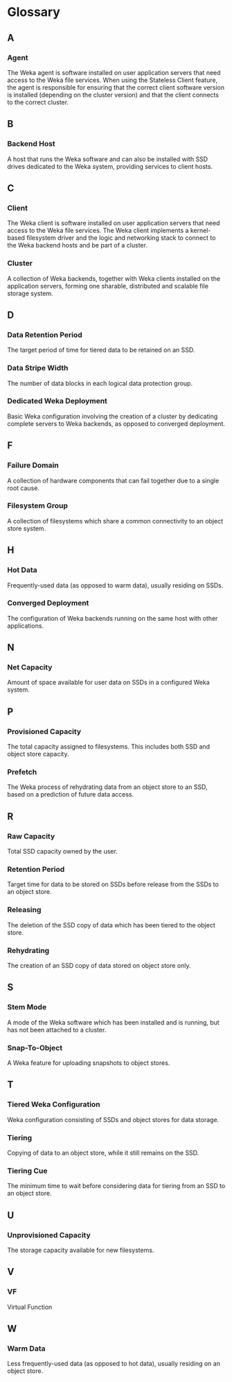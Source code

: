 # Glossary

## A

### Agent

The Weka agent is software installed on user application servers that need access to the Weka file services. When using the Stateless Client feature, the agent is responsible for ensuring that the correct client software version is installed \(depending on the cluster version\) and that the client connects to the correct cluster.

## B

### Backend Host

A host that runs the Weka software and can also be installed with SSD drives dedicated to the Weka system, providing services to client hosts.

## C

### Client

The Weka client is software installed on user application servers that need access to the Weka file services. The Weka client implements a kernel-based filesystem driver and the logic and networking stack to connect to the Weka backend hosts and be part of a cluster.

### Cluster

A collection of Weka backends, together with Weka clients installed on the application servers, forming one sharable, distributed and scalable file storage system.

## D

### Data Retention Period

The target period of time for tiered data to be retained on an SSD.

### Data Stripe Width

The number of data blocks in each logical data protection group.

### Dedicated Weka Deployment

Basic Weka configuration involving the creation of a cluster by dedicating complete servers to Weka backends, as opposed to converged deployment.

## F

### Failure Domain

A collection of hardware components that can fail together due to a single root cause.

### Filesystem Group

A collection of filesystems which share a common connectivity to an object store system.

## H

### Hot Data

Frequently-used data \(as opposed to warm data\), usually residing on SSDs.

### Converged Deployment

The configuration of Weka backends running on the same host with other applications.

## N

### Net Capacity

Amount of space available for user data on SSDs in a configured Weka system.

## P

### Provisioned Capacity

The total capacity assigned to filesystems. This includes both SSD and object store capacity.

### Prefetch

The Weka process of rehydrating data from an object store to an SSD, based on a prediction of future data access.

## R

### Raw Capacity

Total SSD capacity owned by the user.

### Retention Period

Target time for data to be stored on SSDs before release from the SSDs to an object store.

### Releasing

The deletion of the SSD copy of data which has been tiered to the object store.

### Rehydrating

The creation of an SSD copy of data stored on object store only.

## S

### Stem Mode

A mode of the Weka software which has been installed and is running, but has not been attached to a cluster.

### Snap-To-Object

A Weka feature for uploading snapshots to object stores.

## T

### Tiered Weka Configuration

Weka configuration consisting of SSDs and object stores for data storage.

### Tiering

Copying of data to an object store, while it still remains on the SSD.

### Tiering Cue

The minimum time to wait before considering data for tiering from an SSD to an object store.

## U

### Unprovisioned Capacity

The storage capacity available for new filesystems.

## V

### VF

Virtual Function

## W

### Warm Data

Less frequently-used data \(as opposed to hot data\), usually residing on an object store.


